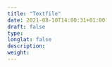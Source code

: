 ```yaml
---
title: "Textfile"
date: 2021-08-10T14:00:31+01:00
draft: false
type: 
longlat: false
description:
weight:
---
```


